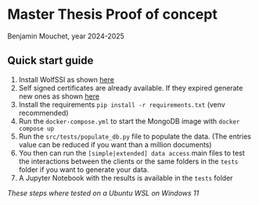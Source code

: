 # Master Thesis Proof of concept
Benjamin Mouchet, year 2024-2025
## Quick start guide
1. Install WolfSSl as shown [here](https://www.wolfssl.com/docs/quickstart/)
2. Self signed certificates are already available. If they expired generate new ones as shown [here](https://mariadb.com/docs/server/security/data-in-transit-encryption/create-self-signed-certificates-keys-openssl/)
3. Install the requirements `pip install -r requirements.txt` (venv recommended)
4. Run the `docker-compose.yml` to start the MongoDB image with `docker compose up`
5. Run the `src/tests/populate_db.py` file to populate the data. (The entries value can be reduced if you want than a million documents)
5. You then can run the `[simple|extended] data access` main files to test the interactions between the clients or the same folders in the `tests` folder if you want to generate your data.
6. A Jupyter Notebook with the results is available in the `tests` folder

_These steps where tested on a Ubuntu WSL on Windows 11_ 
